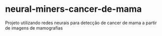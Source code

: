 # neural-miners-cancer-de-mama
Projeto utilizando redes neurais para detecção de cancer de mama a partir de imagens de mamografias
